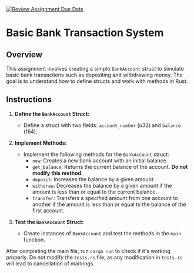 [![Review Assignment Due Date](https://classroom.github.com/assets/deadline-readme-button-22041afd0340ce965d47ae6ef1cefeee28c7c493a6346c4f15d667ab976d596c.svg)](https://classroom.github.com/a/ckKH5piq)
# Basic Bank Transaction System

## Overview
This assignment involves creating a simple `BankAccount` struct to simulate basic bank transactions such as depositing and withdrawing money. The goal is to understand how to define structs and work with methods in Rust.

## Instructions

1. **Define the `BankAccount` Struct:**
    - Define a struct with two fields: `account_number` (u32) and `balance` (f64).

2. **Implement Methods:**
    - Implement the following methods for the `BankAccount` struct:
      - `new`: Creates a new bank account with an initial balance.
      - `get_balance`: Returns the current balance of the account. **Do not modify this method.**
      - `deposit`: Increases the balance by a given amount.
      - `withdraw`: Decreases the balance by a given amount if the amount is less than or equal to the current balance.
      - `transfer`: Transfers a specified amount from one account to another if the amount is less than or equal to the balance of the first account.

3. **Test the `BankAccount` Struct:**
    - Create instances of `BankAccount` and test the methods in the `main` function.

After completing the main file, run `cargo run` to check if it's working properly. Do not modify the `tests.rs` file, as any modification in `tests.rs` will lead to cancellation of markings.
